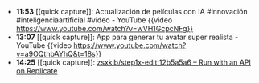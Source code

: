 - **11:53** [[quick capture]]:  Actualización de películas con IA #innovación #inteligenciaartificial #video - YouTube {{video https://www.youtube.com/watch?v=wVH1GcpcNFg}}
- **13:07** [[quick capture]]:  App para generar tu avatar super realista - YouTube {{video https://www.youtube.com/watch?v=a9OQthbAYhQ&t=18s}}
- **14:25** [[quick capture]]:  [zsxkib/step1x-edit:12b5a5a6 – Run with an API on Replicate](https://replicate.com/zsxkib/step1x-edit/versions/12b5a5a61e3419f792eb56cfc16eed046252740ebf5d470228f9b4cf2c861610?prediction=y4sda3ehexrj60cpmp7b9rxfng)